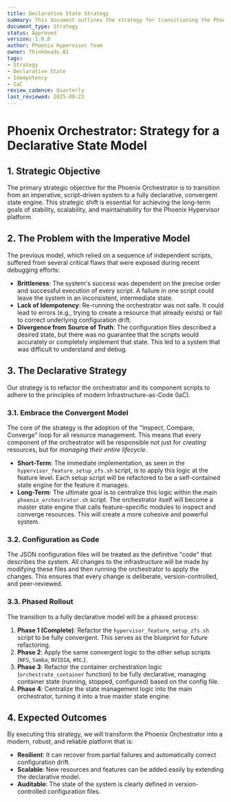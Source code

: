 ```yaml
---
title: Declarative State Strategy
summary: This document outlines the strategy for transitioning the Phoenix Orchestrator from an imperative, script-driven system to a fully declarative, convergent state engine.
document_type: Strategy
status: Approved
version: 1.0.0
author: Phoenix Hypervisor Team
owner: Thinkheads.AI
tags:
- Strategy
- Declarative State
- Idempotency
- IaC
review_cadence: Quarterly
last_reviewed: 2025-09-23
---
```


# Phoenix Orchestrator: Strategy for a Declarative State Model

## 1. Strategic Objective

The primary strategic objective for the Phoenix Orchestrator is to transition from an imperative, script-driven system to a fully declarative, convergent state engine. This strategic shift is essential for achieving the long-term goals of stability, scalability, and maintainability for the Phoenix Hypervisor platform.

## 2. The Problem with the Imperative Model

The previous model, which relied on a sequence of independent scripts, suffered from several critical flaws that were exposed during recent debugging efforts:

-   **Brittleness**: The system's success was dependent on the precise order and successful execution of every script. A failure in one script could leave the system in an inconsistent, intermediate state.
-   **Lack of Idempotency**: Re-running the orchestrator was not safe. It could lead to errors (e.g., trying to create a resource that already exists) or fail to correct underlying configuration drift.
-   **Divergence from Source of Truth**: The configuration files described a desired state, but there was no guarantee that the scripts would accurately or completely implement that state. This led to a system that was difficult to understand and debug.

## 3. The Declarative Strategy

Our strategy is to refactor the orchestrator and its component scripts to adhere to the principles of modern Infrastructure-as-Code (IaC).

### 3.1. Embrace the Convergent Model

The core of the strategy is the adoption of the "Inspect, Compare, Converge" loop for all resource management. This means that every component of the orchestrator will be responsible not just for *creating* resources, but for *managing their entire lifecycle*.

-   **Short-Term**: The immediate implementation, as seen in the `hypervisor_feature_setup_zfs.sh` script, is to apply this logic at the feature level. Each setup script will be refactored to be a self-contained state engine for the feature it manages.
-   **Long-Term**: The ultimate goal is to centralize this logic within the main `phoenix_orchestrator.sh` script. The orchestrator itself will become a master state engine that calls feature-specific modules to inspect and converge resources. This will create a more cohesive and powerful system.

### 3.2. Configuration as Code

The JSON configuration files will be treated as the definitive "code" that describes the system. All changes to the infrastructure will be made by modifying these files and then running the orchestrator to apply the changes. This ensures that every change is deliberate, version-controlled, and peer-reviewed.

### 3.3. Phased Rollout

The transition to a fully declarative model will be a phased process:

1.  **Phase 1 (Complete)**: Refactor the `hypervisor_feature_setup_zfs.sh` script to be fully convergent. This serves as the blueprint for future refactoring.
2.  **Phase 2**: Apply the same convergent logic to the other setup scripts (`NFS`, `Samba`, `NVIDIA`, etc.).
3.  **Phase 3**: Refactor the container orchestration logic (`orchestrate_container` function) to be fully declarative, managing container state (running, stopped, configured) based on the config file.
4.  **Phase 4**: Centralize the state management logic into the main orchestrator, turning it into a true master state engine.

## 4. Expected Outcomes

By executing this strategy, we will transform the Phoenix Orchestrator into a modern, robust, and reliable platform that is:

-   **Resilient**: It can recover from partial failures and automatically correct configuration drift.
-   **Scalable**: New resources and features can be added easily by extending the declarative model.
-   **Auditable**: The state of the system is clearly defined in version-controlled configuration files.